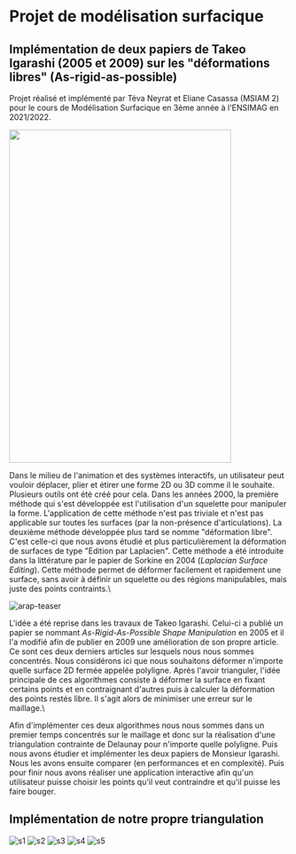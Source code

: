 # Projet de modélisation surfacique
## Implémentation de deux papiers de Takeo Igarashi (2005 et 2009) sur les "déformations libres" (As-rigid-as-possible)

Projet réalisé et implémenté par Téva Neyrat et Eliane Casassa (MSIAM 2) pour le cours de Modélisation Surfacique en 3ème année à l'ENSIMAG en 2021/2022.

<img src="https://github.com/ElianeCasassa/Modelisation-surfacique/assets/105204079/11d54984-c7fc-49a8-8e87-634c385a2389" width="400" height="600" />


Dans le milieu de l'animation et des systèmes interactifs, un utilisateur peut vouloir déplacer, plier et étirer une forme 2D ou 3D comme il le souhaite. Plusieurs outils ont été créé pour cela. Dans les années 2000, la première méthode qui s'est développée est l'utilisation d'un squelette pour manipuler la forme. L'application de cette méthode n'est pas triviale et n'est pas applicable sur toutes les surfaces (par la non-présence d'articulations). La deuxième méthode développée plus tard se nomme "déformation libre". C'est celle-ci que nous avons étudié et plus particulièrement la déformation de surfaces de type "Edition par Laplacien". Cette méthode a été introduite dans la littérature par le papier de Sorkine en 2004 (*Laplacian Surface Editing*). Cette méthode permet de déformer facilement et rapidement une surface, sans avoir à définir un squelette ou des régions manipulables, mais juste des points contraints.\\


![arap-teaser](https://github.com/ElianeCasassa/Modelisation-surfacique/assets/105204079/2e690143-6b8a-48d2-b182-8f8cc0221c01)

L'idée a été reprise dans les travaux de Takeo Igarashi. Celui-ci a publié un papier se nommant *As-Rigid-As-Possible Shape Manipulation* en 2005 et il l'a modifié afin de publier en 2009 une amélioration de son propre article. Ce sont ces deux derniers articles sur lesquels nous nous sommes concentrés. Nous considérons ici que nous souhaitons déformer n'importe quelle surface 2D fermée appelée polyligne. Après l'avoir trianguler, l'idée principale de ces algorithmes consiste à déformer la surface en fixant certains points et en contraignant d'autres puis à calculer la déformation des points restés libre. Il s'agit alors de minimiser une erreur sur le maillage.\\

Afin d'implémenter ces deux algorithmes nous nous sommes dans un premier temps concentrés sur le maillage et donc sur la réalisation d'une triangulation contrainte de Delaunay pour n'importe quelle polyligne. Puis nous avons étudier et implémenter les deux papiers de Monsieur Igarashi. Nous les avons ensuite comparer (en performances et en complexité). Puis pour finir nous avons réaliser une application interactive afin qu'un utilisateur puisse choisir les points qu'il veut contraindre et qu'il puisse les faire bouger.

## Implémentation de notre propre triangulation

![s1](https://github.com/ElianeCasassa/Modelisation-surfacique/assets/105204079/183131ed-0d54-4de6-aae4-64f7094c3d2a)
![s2](https://github.com/ElianeCasassa/Modelisation-surfacique/assets/105204079/3c4dc820-1090-43a7-a0b8-14f436b28b63)
![s3](https://github.com/ElianeCasassa/Modelisation-surfacique/assets/105204079/42ac44a0-2316-4af0-bc8f-b8d58bf50052)
![s4](https://github.com/ElianeCasassa/Modelisation-surfacique/assets/105204079/60b470b8-5bc7-41eb-8efd-bf1bac5bb644)
![s5](https://github.com/ElianeCasassa/Modelisation-surfacique/assets/105204079/fba42c72-a58f-4e93-ada6-67beb173d800)
